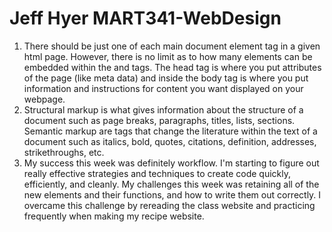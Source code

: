 # Jeff Hyer MART341-WebDesign
1. There should be just one of each main document element tag in a given html page. However, there is no limit as to how many elements can be embedded within the <head> and <body> tags. The head tag is where you put attributes of the page (like meta data) and inside the body tag is where you put information and instructions for content you want displayed on your webpage.
2. Structural markup is what gives information about the structure of a document such as page breaks, paragraphs, titles, lists, sections. Semantic markup are tags that change the literature within the text of a document such as italics, bold, quotes, citations, definition, addresses, strikethroughs, etc.
3. My success this week was definitely workflow. I'm starting to figure out really effective strategies and techniques to create code quickly, efficiently, and cleanly. My challenges this week was retaining all of the new elements and their functions, and how to write them out correctly. I overcame this challenge by rereading the class website and practicing frequently when making my recipe website. 
